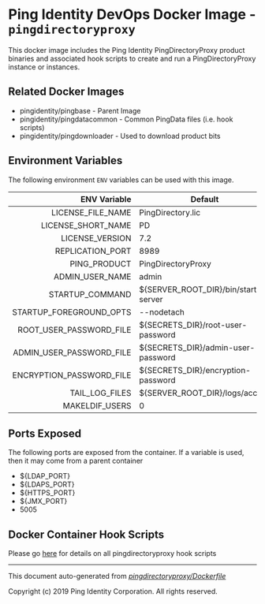 
# Ping Identity DevOps Docker Image - `pingdirectoryproxy`

This docker image includes the Ping Identity PingDirectoryProxy product binaries
and associated hook scripts to create and run a PingDirectoryProxy instance or 
instances.

## Related Docker Images
- pingidentity/pingbase - Parent Image
- pingidentity/pingdatacommon - Common PingData files (i.e. hook scripts)
- pingidentity/pingdownloader - Used to download product bits

## Environment Variables
The following environment `ENV` variables can be used with 
this image. 

| ENV Variable  | Default     | Description
| ------------: | ----------- | ---------------------------------
| LICENSE_FILE_NAME  | PingDirectory.lic  | 
| LICENSE_SHORT_NAME  | PD  | 
| LICENSE_VERSION  | 7.2  | 
| REPLICATION_PORT  | 8989  | 
| PING_PRODUCT  | PingDirectoryProxy  | 
| ADMIN_USER_NAME  | admin  | 
| STARTUP_COMMAND  | ${SERVER_ROOT_DIR}/bin/start-server  | 
| STARTUP_FOREGROUND_OPTS  | --nodetach  | 
| ROOT_USER_PASSWORD_FILE  | ${SECRETS_DIR}/root-user-password  | 
| ADMIN_USER_PASSWORD_FILE  | ${SECRETS_DIR}/admin-user-password  | 
| ENCRYPTION_PASSWORD_FILE  | ${SECRETS_DIR}/encryption-password  | 
| TAIL_LOG_FILES  | ${SERVER_ROOT_DIR}/logs/access  | 
| MAKELDIF_USERS  | 0  | 
## Ports Exposed
The following ports are exposed from the container.  If a variable is
used, then it may come from a parent container
- ${LDAP_PORT}
- ${LDAPS_PORT}
- ${HTTPS_PORT}
- ${JMX_PORT}
- 5005

## Docker Container Hook Scripts
Please go [here](hooks/README.md) for details on all pingdirectoryproxy hook scripts

---
This document auto-generated from _[pingdirectoryproxy/Dockerfile](https://github.com/pingidentity/pingidentity-docker-builds/blob/master/pingdirectoryproxy/Dockerfile)_

Copyright (c)  2019 Ping Identity Corporation. All rights reserved.
